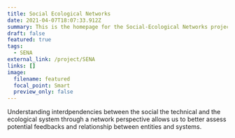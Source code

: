 ```yaml
---
title: Social Ecological Networks
date: 2021-04-07T18:07:33.912Z
summary: This is the homepage for the Social-Ecological Networks project
draft: false
featured: true
tags:
  - SENA
external_link: /project/SENA
links: []
image:
  filename: featured
  focal_point: Smart
  preview_only: false
---
```

Understanding interdpendencies between the social the technical and the ecological system through a network perspective allows us to better assess potential feedbacks and relationship between entities and systems. 
